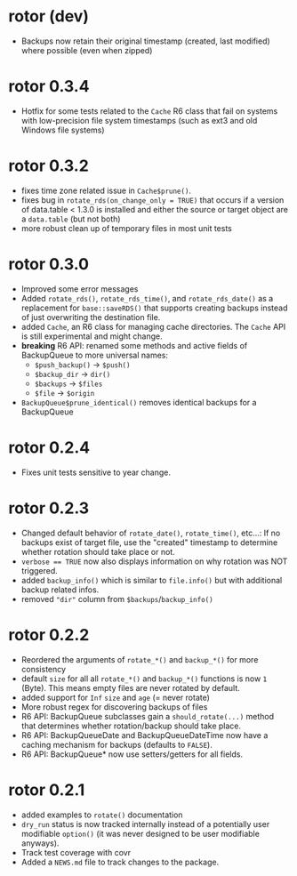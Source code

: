 # rotor (dev)

* Backups now retain their original timestamp (created, last modified) where
  possible (even when zipped)
  
# rotor 0.3.4

* Hotfix for some tests related to the `Cache` R6 class that fail on systems
  with low-precision file system timestamps (such as ext3 and old Windows
  file systems)

# rotor 0.3.2

* fixes time zone related issue in `Cache$prune()`.
* fixes bug in `rotate_rds(on_change_only = TRUE)` that occurs if a version
  of data.table < 1.3.0 is installed and either the source or target object are a 
  `data.table` (but not both)
* more robust clean up of temporary files in most unit tests 


# rotor 0.3.0

* Improved some error messages
* Added `rotate_rds()`, `rotate_rds_time()`, and `rotate_rds_date()` as a
  replacement for `base::saveRDS()` that supports creating backups instead of
  just overwriting the destination file.
* added `Cache`, an R6 class for managing cache directories. The `Cache` API
  is still experimental and might change.
* **breaking** R6 API: renamed some methods and active fields of BackupQueue to
  more universal names:
   - `$push_backup()` -> `$push()`
   - `$backup_dir` -> `dir()`
   - `$backups` -> `$files`
   - `$file` -> `$origin`
* `BackupQueue$prune_identical()` removes identical backups for a BackupQueue
   
  
# rotor 0.2.4

* Fixes unit tests sensitive to year change.


# rotor 0.2.3

* Changed default behavior of `rotate_date()`, `rotate_time()`, etc...: If
  no backups exist of target file, use the "created" timestamp 
  to determine whether rotation should take place or not. 
* `verbose == TRUE` now also displays information on why rotation was NOT 
  triggered.
* added `backup_info()` which is similar to `file.info()` but with additional
  backup related infos.
* removed `"dir"` column from `$backups`/`backup_info()`
  

# rotor 0.2.2

* Reordered the arguments of `rotate_*()` and `backup_*()` for more consistency 
* default `size` for all all `rotate_*()` and `backup_*()` functions is now
  `1` (Byte). This means empty files are never rotated by default.
* added support for `Inf` `size` and `age` (= never rotate)
* More robust regex for discovering backups of files
* R6 API: BackupQueue subclasses gain a `should_rotate(...)` method that 
  determines whether rotation/backup should take place. 
* R6 API: BackupQueueDate and BackupQueueDateTime now have a caching mechanism 
  for backups (defaults to `FALSE`). 
* R6 API: BackupQueue* now use setters/getters for all fields. 


# rotor 0.2.1

* added examples to `rotate()` documentation
* `dry_run` status is now tracked internally instead of a potentially user 
  modifiable `option()` (it was never designed to be user modifiable anyways). 
* Track test coverage with covr
* Added a `NEWS.md` file to track changes to the package.
